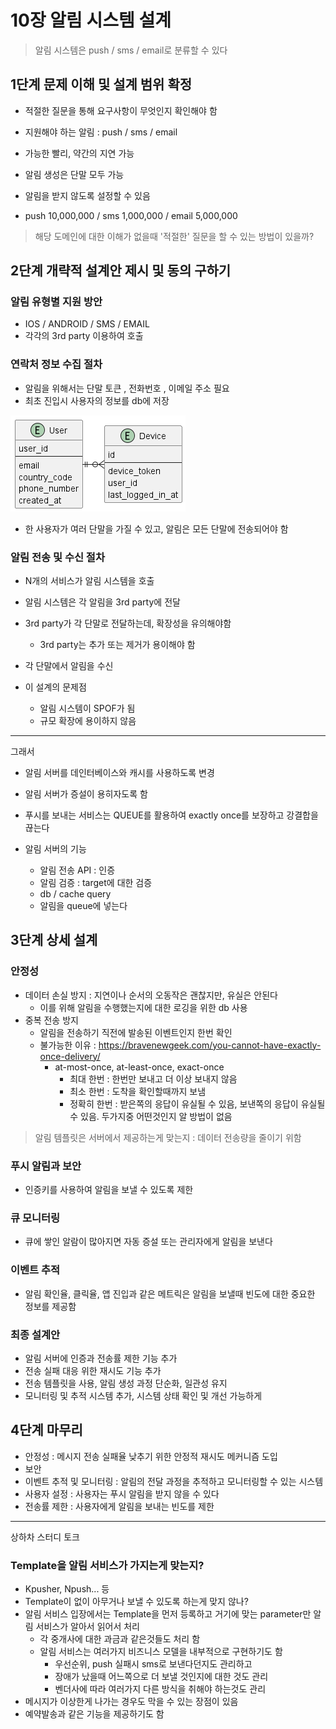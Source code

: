 # 10장 알림 시스템 설계
> 알림 시스템은 push / sms / email로 분류할 수 있다

## 1단계 문제 이해 및 설계 범위 확정
* 적절한 질문을 통해 요구사항이 무엇인지 확인해야 함

* 지원해야 하는 알림 : push / sms / email
* 가능한 빨리, 약간의 지연 가능
* 알림 생성은  단말 모두 가능
* 알림을 받지 않도록 설정할 수 있음
* push 10,000,000 / sms 1,000,000 / email 5,000,000
> 해당 도메인에 대한 이해가 없을때 '적절한' 질문을 할 수 있는 방법이 있을까?

## 2단계 개략적 설계안 제시 및 동의 구하기
### 알림 유형별 지원 방안
* IOS / ANDROID / SMS / EMAIL
* 각각의 3rd party 이용하여 호출

### 연락처 정보 수집 절차
* 알림을 위해서는 단말 토큰 , 전화번호 , 이메일 주소 필요
* 최초 진입시 사용자의 정보를 db에 저장

![img.png](img.png)
* 한 사용자가 여러 단말을 가질 수 있고, 알림은 모든 단말에 전송되어야 함

### 알림 전송 및 수신 절차
* N개의 서비스가 알림 시스템을 호출
* 알림 시스템은 각 알림을 3rd party에 전달
* 3rd party가 각 단말로 전달하는데, 확장성을 유의해야함
  * 3rd party는 추가 또는 제거가 용이해야 함
* 각 단말에서 알림을 수신

* 이 설계의 문제점
  * 알림 시스템이 SPOF가 됨
  * 규모 확장에 용이하지 않음
---
그래서
* 알림 서버를 데인터베이스와 캐시를 사용하도록 변경
* 알림 서버가 증설이 용히자도록 함
* 푸시를 보내는 서비스는 QUEUE를 활용하여 exactly once를 보장하고 강결합을 끊는다

* 알림 서버의 기능
  * 알림 전송 API : 인증
  * 알림 검증 : target에 대한 검증
  * db / cache query
  * 알림을 queue에 넣는다

## 3단계 상세 설계
### 안정성
* 데이터 손실 방지 : 지연이나 순서의 오동작은 괜찮지만, 유실은 안된다
  * 이를 위해 알림을 수행했는지에 대한 로깅을 위한 db 사용
* 중복 전송 방지
  * 알림을 전송하기 직전에 발송된 이벤트인지 한번 확인
  * 불가능한 이유 : https://bravenewgeek.com/you-cannot-have-exactly-once-delivery/
    * at-most-once, at-least-once, exact-once
      * 최대 한번 : 한번만 보내고 더 이상 보내지 않음
      * 최소 한번 : 도착을 확인할때까지 보냄
      * 정확히 한번 : 받은쪽의 응답이 유실될 수 있음, 보낸쪽의 응답이 유실될 수 있음. 두가지중 어떤것인지 알 방법이 없음

> 알림 템플릿은 서버에서 제공하는게 맞는지 : 데이터 전송량을 줄이기 위함

### 푸시 알림과 보안
* 인증키를 사용하여 알림을 보낼 수 있도록 제한
### 큐 모니터링
* 큐에 쌓인 알람이 많아지면 자동 증설 또는 관리자에게 알림을 보낸다
### 이벤트 추적
* 알림 확인율, 클릭율, 앱 진입과 같은 메트릭은 알림을 보낼때 빈도에 대한 중요한 정보를 제공함
### 최종 설계안
* 알림 서버에 인증과 전송률 제한 기능 추가
* 전송 실패 대응 위한 재시도 기능 추가
* 전송 템플릿을 사용, 알림 생성 과정 단순화, 일관성 유지
* 모니터링 및 추적 시스템 추가, 시스템 상태 확인 및 개선 가능하게

## 4단계 마무리
* 안정성 : 메시지 전송 실패율 낮추기 위한 안정적 재시도 메커니즘 도입
* 보안
* 이벤트 추적 및 모니터링 : 알림의 전달 과정을 추적하고 모니터링할 수 있는 시스템
* 사용자 설정 : 사용자는 푸시 알림을 받지 않을 수 있다
* 전송률 제한 : 사용자에게 알림을 보내는 빈도를 제한
---
상하차 스터디 토크
### Template을 알림 서비스가 가지는게 맞는지? 
* Kpusher, Npush... 등
* Template이 없이 아무거나 보낼 수 있도록 하는게 맞지 않나?
* 알림 서비스 입장에서는 Template을 먼저 등록하고 거기에 맞는 parameter만 알림 서비스가 알아서 읽어서 처리
  * 각 중개사에 대한 과금과 같은것들도 처리 함
  * 알림 서비스는 여러가지 비즈니스 모델을 내부적으로 구현하기도 함
    * 우선순위, push 실패시 sms로 보낸다던지도 관리하고 
    * 장애가 났을때 어느쪽으로 더 보낼 것인지에 대한 것도 관리
    * 벤더사에 따라 여러가지 다른 방식을 취해야 하는것도 관리
* 메시지가 이상한게 나가는 경우도 막을 수 있는 장점이 있음
* 예약발송과 같은 기능을 제공하기도 함
  